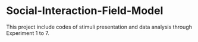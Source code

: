# Social-Interaction-Field-Model

This project include codes of stimuli presentation and data analysis through Experiment 1 to 7.

